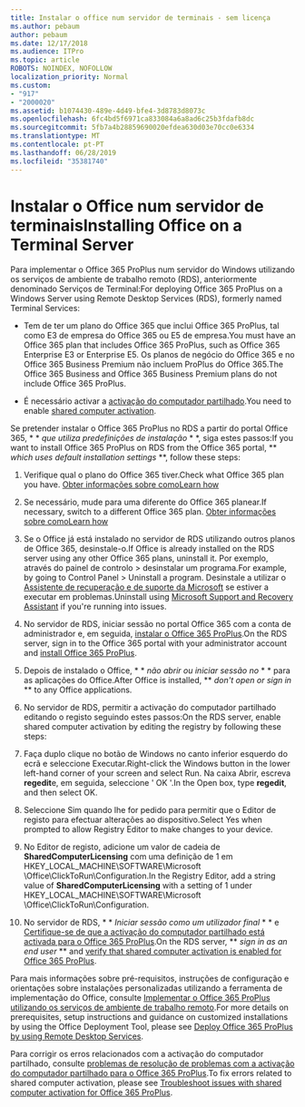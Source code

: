 ```yaml
---
title: Instalar o office num servidor de terminais - sem licença
ms.author: pebaum
author: pebaum
ms.date: 12/17/2018
ms.audience: ITPro
ms.topic: article
ROBOTS: NOINDEX, NOFOLLOW
localization_priority: Normal
ms.custom:
- "917"
- "2000020"
ms.assetid: b1074430-489e-4d49-bfe4-3d8783d8073c
ms.openlocfilehash: 6fc4bd5f6971ca833084a6a8ad6c25b3fdafb8dc
ms.sourcegitcommit: 5fb7a4b28859690020efdea630d03e70cc0e6334
ms.translationtype: MT
ms.contentlocale: pt-PT
ms.lasthandoff: 06/28/2019
ms.locfileid: "35381740"
---
```

# <a name="installing-office-on-a-terminal-server"></a><span data-ttu-id="e1fcc-102">Instalar o Office num servidor de terminais</span><span class="sxs-lookup"><span data-stu-id="e1fcc-102">Installing Office on a Terminal Server</span></span>

<span data-ttu-id="e1fcc-103">Para implementar o Office 365 ProPlus num servidor do Windows utilizando os serviços de ambiente de trabalho remoto (RDS), anteriormente denominado Serviços de Terminal:</span><span class="sxs-lookup"><span data-stu-id="e1fcc-103">For deploying Office 365 ProPlus on a Windows Server using Remote Desktop Services (RDS), formerly named Terminal Services:</span></span>
  
- <span data-ttu-id="e1fcc-104">Tem de ter um plano do Office 365 que inclui Office 365 ProPlus, tal como E3 de empresa do Office 365 ou E5 de empresa.</span><span class="sxs-lookup"><span data-stu-id="e1fcc-104">You must have an Office 365 plan that includes Office 365 ProPlus, such as Office 365 Enterprise E3 or Enterprise E5.</span></span> <span data-ttu-id="e1fcc-105">Os planos de negócio do Office 365 e no Office 365 Business Premium não incluem ProPlus do Office 365.</span><span class="sxs-lookup"><span data-stu-id="e1fcc-105">The Office 365 Business and Office 365 Business Premium plans do not include Office 365 ProPlus.</span></span>

- <span data-ttu-id="e1fcc-106">É necessário activar a [activação do computador partilhado](https://docs.microsoft.com/DeployOffice/overview-of-shared-computer-activation-for-office-365-proplus).</span><span class="sxs-lookup"><span data-stu-id="e1fcc-106">You need to enable [shared computer activation](https://docs.microsoft.com/DeployOffice/overview-of-shared-computer-activation-for-office-365-proplus).</span></span>

<span data-ttu-id="e1fcc-107">Se pretender instalar o Office 365 ProPlus no RDS a partir do portal Office 365, \* \* *que utiliza predefinições de instalação* \* \*, siga estes passos:</span><span class="sxs-lookup"><span data-stu-id="e1fcc-107">If you want to install Office 365 ProPlus on RDS from the Office 365 portal, \*\* *which uses default installation settings* \*\*, follow these steps:</span></span>
  
1. <span data-ttu-id="e1fcc-108">Verifique qual o plano do Office 365 tiver.</span><span class="sxs-lookup"><span data-stu-id="e1fcc-108">Check what Office 365 plan you have.</span></span> [<span data-ttu-id="e1fcc-109">Obter informações sobre como</span><span class="sxs-lookup"><span data-stu-id="e1fcc-109">Learn how</span></span>](https://docs.microsoft.com/office365/admin/admin-overview/what-subscription-do-i-have)

2. <span data-ttu-id="e1fcc-110">Se necessário, mude para uma diferente do Office 365 planear.</span><span class="sxs-lookup"><span data-stu-id="e1fcc-110">If necessary, switch to a different Office 365 plan.</span></span> [<span data-ttu-id="e1fcc-111">Obter informações sobre como</span><span class="sxs-lookup"><span data-stu-id="e1fcc-111">Learn how</span></span>](https://docs.microsoft.com/office365/admin/subscriptions-and-billing/switch-to-a-different-plan)

3. <span data-ttu-id="e1fcc-112">Se o Office já está instalado no servidor de RDS utilizando outros planos de Office 365, desinstale-o.</span><span class="sxs-lookup"><span data-stu-id="e1fcc-112">If Office is already installed on the RDS server using any other Office 365 plans, uninstall it.</span></span> <span data-ttu-id="e1fcc-113">Por exemplo, através do painel de controlo \> desinstalar um programa.</span><span class="sxs-lookup"><span data-stu-id="e1fcc-113">For example, by going to Control Panel \> Uninstall a program.</span></span> <span data-ttu-id="e1fcc-114">Desinstale a utilizar o [Assistente de recuperação e de suporte da Microsoft](https://aka.ms/SARA-OfficeUninstall-Alchemy) se estiver a executar em problemas.</span><span class="sxs-lookup"><span data-stu-id="e1fcc-114">Uninstall using [Microsoft Support and Recovery Assistant](https://aka.ms/SARA-OfficeUninstall-Alchemy) if you're running into issues.</span></span>

4. <span data-ttu-id="e1fcc-115">No servidor de RDS, iniciar sessão no portal Office 365 com a conta de administrador e, em seguida, [instalar o Office 365 ProPlus](https://portal.office.com/OLS/MySoftware.aspx).</span><span class="sxs-lookup"><span data-stu-id="e1fcc-115">On the RDS server, sign in to the Office 365 portal with your administrator account and [install Office 365 ProPlus](https://portal.office.com/OLS/MySoftware.aspx).</span></span>

5. <span data-ttu-id="e1fcc-116">Depois de instalado o Office, \* \* *não abrir ou iniciar sessão no* \* \* para as aplicações do Office.</span><span class="sxs-lookup"><span data-stu-id="e1fcc-116">After Office is installed, \*\* *don't open or sign in* \*\* to any Office applications.</span></span>

6. <span data-ttu-id="e1fcc-117">No servidor de RDS, permitir a activação do computador partilhado editando o registo seguindo estes passos:</span><span class="sxs-lookup"><span data-stu-id="e1fcc-117">On the RDS server, enable shared computer activation by editing the registry by following these steps:</span></span>

1. <span data-ttu-id="e1fcc-118">Faça duplo clique no botão de Windows no canto inferior esquerdo do ecrã e seleccione Executar.</span><span class="sxs-lookup"><span data-stu-id="e1fcc-118">Right-click the Windows button in the lower left-hand corner of your screen and select Run.</span></span> <span data-ttu-id="e1fcc-119">Na caixa Abrir, escreva **regedit**e, em seguida, seleccione ' OK '.</span><span class="sxs-lookup"><span data-stu-id="e1fcc-119">In the Open box, type **regedit**, and then select OK.</span></span>

2. <span data-ttu-id="e1fcc-120">Seleccione Sim quando lhe for pedido para permitir que o Editor de registo para efectuar alterações ao dispositivo.</span><span class="sxs-lookup"><span data-stu-id="e1fcc-120">Select Yes when prompted to allow Registry Editor to make changes to your device.</span></span>

3. <span data-ttu-id="e1fcc-121">No Editor de registo, adicione um valor de cadeia de **SharedComputerLicensing** com uma definição de 1 em HKEY_LOCAL_MACHINE\SOFTWARE\Microsoft \Office\ClickToRun\Configuration.</span><span class="sxs-lookup"><span data-stu-id="e1fcc-121">In the Registry Editor, add a string value of **SharedComputerLicensing** with a setting of 1 under HKEY_LOCAL_MACHINE\SOFTWARE\Microsoft \Office\ClickToRun\Configuration.</span></span>

7. <span data-ttu-id="e1fcc-122">No servidor de RDS, \* \* *Iniciar sessão como um utilizador final* \* \* e [Certifique-se de que a activação do computador partilhado está activada para o Office 365 ProPlus](https://docs.microsoft.com/DeployOffice/troubleshoot-issues-with-shared-computer-activation-for-office-365-proplus#verify-that-activation-for-office-365-proplus-succeeded).</span><span class="sxs-lookup"><span data-stu-id="e1fcc-122">On the RDS server, \*\* *sign in as an end user* \*\* and [verify that shared computer activation is enabled for Office 365 ProPlus](https://docs.microsoft.com/DeployOffice/troubleshoot-issues-with-shared-computer-activation-for-office-365-proplus#verify-that-activation-for-office-365-proplus-succeeded).</span></span>

<span data-ttu-id="e1fcc-123">Para mais informações sobre pré-requisitos, instruções de configuração e orientações sobre instalações personalizadas utilizando a ferramenta de implementação do Office, consulte [Implementar o Office 365 ProPlus utilizando os serviços de ambiente de trabalho remoto](https://docs.microsoft.com/DeployOffice/deploy-office-365-proplus-by-using-remote-desktop-services).</span><span class="sxs-lookup"><span data-stu-id="e1fcc-123">For more details on prerequisites, setup instructions and guidance on customized installations by using the Office Deployment Tool, please see [Deploy Office 365 ProPlus by using Remote Desktop Services](https://docs.microsoft.com/DeployOffice/deploy-office-365-proplus-by-using-remote-desktop-services).</span></span>
  
<span data-ttu-id="e1fcc-124">Para corrigir os erros relacionados com a activação do computador partilhado, consulte [problemas de resolução de problemas com a activação do computador partilhado para o Office 365 ProPlus](https://docs.microsoft.com/DeployOffice/troubleshoot-issues-with-shared-computer-activation-for-office-365-proplus).</span><span class="sxs-lookup"><span data-stu-id="e1fcc-124">To fix errors related to shared computer activation, please see [Troubleshoot issues with shared computer activation for Office 365 ProPlus](https://docs.microsoft.com/DeployOffice/troubleshoot-issues-with-shared-computer-activation-for-office-365-proplus).</span></span>
  